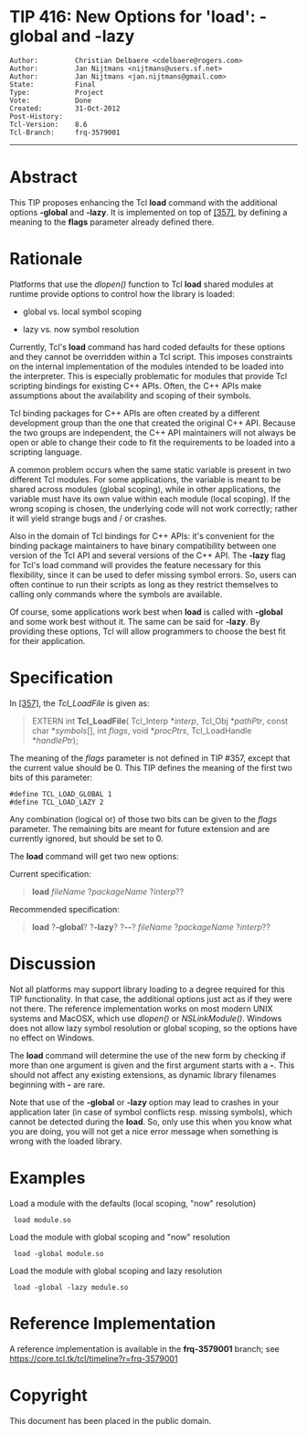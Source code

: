 # TIP 416: New Options for 'load': -global and -lazy
	Author:         Christian Delbaere <cdelbaere@rogers.com>
	Author:         Jan Nijtmans <nijtmans@users.sf.net>
	Author:         Jan Nijtmans <jan.nijtmans@gmail.com>
	State:          Final
	Type:           Project
	Vote:           Done
	Created:        31-Oct-2012
	Post-History:   
	Tcl-Version:    8.6
	Tcl-Branch:     frq-3579001
-----

# Abstract

This TIP proposes enhancing the Tcl **load** command with the additional
options **-global** and **-lazy**. It is implemented on top of [[357]](357.md), by
defining a meaning to the **flags** parameter already defined there.

# Rationale

Platforms that use the _dlopen\(\)_ function to Tcl **load** shared modules
at runtime provide options to control how the library is loaded:

 * global vs. local symbol scoping

 * lazy vs. now symbol resolution

Currently, Tcl's **load** command has hard coded defaults for these options
and they cannot be overridden within a Tcl script.  This imposes constraints on
the internal implementation of the modules intended to be loaded into the
interpreter.  This is especially problematic for modules that provide Tcl
scripting bindings for existing C\+\+ APIs.  Often, the C\+\+ APIs make
assumptions about the availability and scoping of their symbols.

Tcl binding packages for C\+\+ APIs are often created by a different development
group than the one that created the original C\+\+ API.  Because the two groups
are independent, the C\+\+ API maintainers will not always be open or able to
change their code to fit the requirements to be loaded into a scripting
language.

A common problem occurs when the same static variable is present in two
different Tcl modules.  For some applications, the variable is meant to be
shared across modules \(global scoping\), while in other applications, the
variable must have its own value within each module \(local scoping\).  If the
wrong scoping is chosen, the underlying code will not work correctly; rather
it will yield strange bugs and / or crashes.

Also in the domain of Tcl bindings for C\+\+ APIs: it's convenient for the
binding package maintainers to have binary compatibility between one version
of the Tcl API and several versions of the C\+\+ API.  The **-lazy** flag for
Tcl's load command will provides the feature necessary for this flexibility,
since it can be used to defer missing symbol errors.  So, users can often
continue to run their scripts as long as they restrict themselves to calling
only commands where the symbols are available.

Of course, some applications work best when **load** is called with
**-global** and some work best without it.  The same can be said for
**-lazy**.  By providing these options, Tcl will allow programmers to choose
the best fit for their application.

# Specification

In [[357]](357.md), the _Tcl\_LoadFile_ is given as:

 > EXTERN int
   **Tcl\_LoadFile**\(
       Tcl\_Interp \*_interp_,
       Tcl\_Obj \*_pathPtr_,
       const char \*_symbols_[],
       int _flags_,
       void \*_procPtrs_,
       Tcl\_LoadHandle \*_handlePtr_\);

The meaning of the _flags_ parameter is not defined in TIP \#357, except
that the current value should be 0. This TIP defines the meaning of the first
two bits of this parameter:

	#define TCL_LOAD_GLOBAL 1
	#define TCL_LOAD_LAZY 2

Any combination \(logical or\) of those two bits can be given to the _flags_
parameter. The remaining bits are meant for future extension and are
currently ignored, but should be set to 0.

The **load** command will get two new options:

Current specification:

 > **load** _fileName_ ?_packageName_ ?_interp_??

Recommended specification:

 > **load** ?**-global**? ?**-lazy**? ?**--**? _fileName_
   ?_packageName_ ?_interp_??

# Discussion

Not all platforms may support library loading to a degree required for this
TIP functionality.  In that case, the additional options just act as if they
were not there. The reference implementation works on most modern UNIX systems
and MacOSX, which use _dlopen\(\)_ or _NSLinkModule\(\)_. Windows does not allow
lazy symbol resolution or global scoping, so the options have no effect on Windows.

The **load** command will determine the use of the new form by checking if
more than one argument is given and the first argument starts with a **-**.
This should not affect any existing extensions, as dynamic library filenames
beginning with **-** are rare.

Note that use of the **-global** or **-lazy** option may lead to crashes in your
application later \(in case of symbol conflicts resp. missing symbols\), which cannot
be detected during the **load**. So, only use this when you know what you are doing,
you will not get a nice error message when something is wrong with the loaded library.

# Examples

Load a module with the defaults \(local scoping, "now" resolution\)

	 load module.so

Load the module with global scoping and "now" resolution

	 load -global module.so

Load the module with global scoping and lazy resolution

	 load -global -lazy module.so

# Reference Implementation

A reference implementation is available in the **frq-3579001** branch; see
<https://core.tcl.tk/tcl/timeline?r=frq-3579001>

# Copyright

This document has been placed in the public domain.

